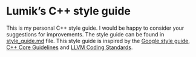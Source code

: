 # Lumik’s C++ style guide

This is my personal C++ style guide. I would be happy to consider your
suggestions for improvements. The style guide can be found in
[style_guide.md][style_guide_file] file. This style guide is inspired by the
[Google style guide][g_style_guide], [C++ Core Guidelines][core_guidelines] and
[LLVM Coding Standards][llvm_coding_standards].


[style_guide_file]: style_guide.md
[g_style_guide]: https://google.github.io/styleguide/cppguide.html
[core_guidelines]: http://isocpp.github.io/CppCoreGuidelines/CppCoreGuidelines
[llvm_coding_standards]: https://llvm.org/docs/CodingStandards.html

